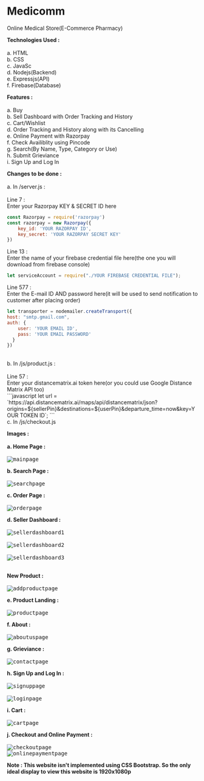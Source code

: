 # Medicomm

Online Medical Store(E-Commerce Pharmacy)

**Technologies Used :**<br><br>
a. HTML<br>
b. CSS<br>
c. JavaSc<br>
d. Nodejs(Backend)<br>
e. Expressjs(API)<br>
f. Firebase(Database)<br>

**Features :**<br><br>
a. Buy<br>
b. Sell Dashboard with Order Tracking and History<br>
c. Cart/Wishlist<br>
d. Order Tracking and History along with its Cancelling<br>
e. Online Payment with Razorpay<br>
f. Check Availiblity using Pincode<br>
g. Search(By Name, Type, Category or Use)<br>
h. Submit Grieviance<br>
i. Sign Up and Log In

**Changes to be done :**<br><br>
a. In /server.js :<br><br>
Line 7 : <br>
Enter your Razorpay KEY & SECRET ID here<br>
```javascript
const Razorpay = require('razorpay')
const razorpay = new Razorpay({
    key_id: 'YOUR RAZORPAY ID',
    key_secret: 'YOUR RAZORPAY SECRET KEY'
})
```
Line 13 : <br>
Enter the name of your firebase credential file here(the one you will download from firebase console)<br>
```javascript
let serviceAccount = require("./YOUR FIREBASE CREDENTIAL FILE");
```
Line 577 : <br>
Enter the E-mail ID AND password here(it will be used to send notification to customer after placing order)<br>
```javascript
let transporter = nodemailer.createTransport({
host: "smtp.gmail.com",
auth: {
    user: 'YOUR EMAIL ID',
    pass: 'YOUR EMAIL PASSWORD'
  }
})
```
<br>
b. In /js/product.js :<br><br>
Line 57 :<br>
Enter your distancematrix.ai token here(or you could use Google Distance Matrix API too)<br>
```javascript
let url = `https://api.distancematrix.ai/maps/api/distancematrix/json?origins=${sellerPin}&destinations=${userPin}&departure_time=now&key=YOUR TOKEN ID`;
```
<br>
c. In /js/checkout.js


**Images :**<br><br>
**a. Home Page :**<br><br>
<kbd>
![mainpage](https://user-images.githubusercontent.com/92728787/213473781-ada15585-fc68-41ae-bd5f-223312995798.png)
</kbd>
<br>

**b. Search Page :**<br><br>
<kbd>
![searchpage](https://user-images.githubusercontent.com/92728787/213467715-b503f450-02a0-4eb1-b5b6-4f1ac306ddc7.png)
</kbd>
<br>

**c. Order Page :**<br><br>
<kbd>
![orderpage](https://user-images.githubusercontent.com/92728787/213467821-59f9ebad-8a9a-48d0-801a-d8c452aa0e80.png)
</kbd>
<br>

**d. Seller Dashboard :**<br><br>
<kbd>
![sellerdashboard1](https://user-images.githubusercontent.com/92728787/213467967-11a91cda-6bea-4884-b094-950022ddcd1d.png)<br>
</kbd>
<br>
<kbd>
![sellerdashboard2](https://user-images.githubusercontent.com/92728787/213476767-88dd6684-f9dc-4525-b763-6879880348c5.png)<br>
</kbd>
<br>
<kbd>
![sellerdashboard3](https://user-images.githubusercontent.com/92728787/213476840-6f4a35ea-6db8-4e8a-a320-232cb7c7c84c.png)<br>
</kbd>
<br>

**New Product :**<br><br>
<kbd>
![addproductpage](https://user-images.githubusercontent.com/92728787/213468113-4951938f-006c-426f-85d3-2e176677b94c.png)
<kbd>
<br>

**e. Product Landing :**<br><br>
<kbd>
![productpage](https://user-images.githubusercontent.com/92728787/213469881-baf4121c-cb6f-492d-856f-9e20a5f990f3.png)
</kbd>
<br>

**f. About :**<br><br>
<kbd>
![aboutuspage](https://user-images.githubusercontent.com/92728787/213468179-1f6e29ff-bdee-4a61-b79c-554018e9c46c.png)
</kbd>
<br>

**g. Grieviance :**<br><br>
<kbd>
![contactpage](https://user-images.githubusercontent.com/92728787/213468314-95368d89-3ac9-4632-a500-50a236801f13.png)
</kbd>
<br>

**h. Sign Up and Log In :**<br><br>
<kbd>
![signuppage](https://user-images.githubusercontent.com/92728787/213468410-cd43e13e-d895-480b-b636-61038c33af55.png)<br>
</kbd>
<br>
<kbd>
![loginpage](https://user-images.githubusercontent.com/92728787/213468445-773e4e71-6704-41bc-a293-21b15500842f.png)
</kbd>
<br>

**i. Cart :**<br><br>
<kbd>
![cartpage](https://user-images.githubusercontent.com/92728787/213468519-40219b6e-7ac5-4b27-9bea-ba6790260120.png)
</kbd>
<br>

**j. Checkout and Online Payment :**<br><br>
<kbd>
![checkoutpage](https://user-images.githubusercontent.com/92728787/213468614-a5636c99-cc80-4910-91ef-47ffe4177138.png)<br>
![onlinepaymentpage](https://user-images.githubusercontent.com/92728787/213468648-4b3ab7eb-65df-4699-a94e-d8ef5495e44a.png)
</kbd>
<br>

**Note : This website isn't implemented using CSS Bootstrap.
        So the only ideal display to view this website is 1920x1080p**
       

